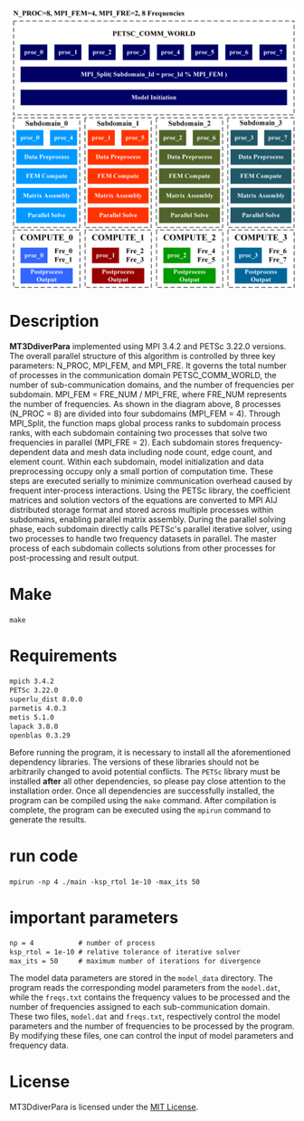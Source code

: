 ![Overall parallel structure of MT3DdiverPara](./kuangjia.png)

# Description
**MT3DdiverPara** implemented using MPI 3.4.2 and PETSc 3.22.0 versions. The overall parallel structure of this algorithm is controlled by three key parameters: N_PROC, MPI_FEM, and MPI_FRE. It governs the total number of processes in the communication domain PETSC_COMM_WORLD, the number of sub-communication domains, and the number of frequencies per subdomain. MPI_FEM = FRE_NUM / MPI_FRE, where FRE_NUM represents the number of frequencies. As shown in the diagram above, 8 processes (N_PROC = 8) are divided into four subdomains (MPI_FEM = 4). Through MPI_Split, the function maps global process ranks to subdomain process ranks, with each subdomain containing two processes that solve two frequencies in parallel (MPI_FRE = 2). Each subdomain stores frequency-dependent data and mesh data including node count, edge count, and element count. Within each subdomain, model initialization and data preprocessing occupy only a small portion of computation time. These steps are executed serially to minimize communication overhead caused by frequent inter-process interactions. Using the PETSc library, the coefficient matrices and solution vectors of the equations are converted to MPI AIJ distributed storage format and stored across multiple processes within subdomains, enabling parallel matrix assembly. During the parallel solving phase, each subdomain directly calls PETSc's parallel iterative solver, using two processes to handle two frequency datasets in parallel. The master process of each subdomain collects solutions from other processes for post-processing and result output.

# Make
`make`

# Requirements
```
mpich 3.4.2
PETSc 3.22.0
superlu_dist 8.0.0
parmetis 4.0.3
metis 5.1.0
lapack 3.8.0
openblas 0.3.29
```

Before running the program, it is necessary to install all the aforementioned dependency libraries. The versions of these libraries should not be arbitrarily changed to avoid potential conflicts. The `PETSc` library must be installed **after** all other dependencies, so please pay close attention to the installation order. Once all dependencies are successfully installed, the program can be compiled using the `make` command. After compilation is complete, the program can be executed using the `mpirun` command to generate the results.

# run code
`mpirun -np 4 ./main -ksp_rtol 1e-10 -max_its 50`

# important parameters
```
np = 4           # number of process
ksp_rtol = 1e-10 # relative tolerance of iterative solver
max_its = 50     # maximum number of iterations for divergence
```

The model data parameters are stored in the `model_data` directory. The program reads the corresponding model parameters from the `model.dat`, while the `freqs.txt` contains the frequency values to be processed and the number of frequencies assigned to each sub-communication domain. These two files, `model.dat` and `freqs.txt`, respectively control the model parameters and the number of frequencies to be processed by the program. By modifying these files, one can control the input of model parameters and frequency data.

# License
MT3DdiverPara is licensed under the [MIT License](./LICENSE).
